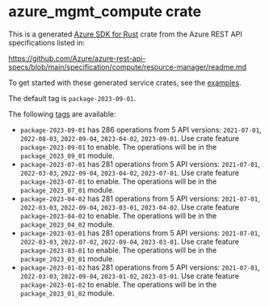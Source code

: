 # azure_mgmt_compute crate

This is a generated [Azure SDK for Rust](https://github.com/Azure/azure-sdk-for-rust) crate from the Azure REST API specifications listed in:

https://github.com/Azure/azure-rest-api-specs/blob/main/specification/compute/resource-manager/readme.md

To get started with these generated service crates, see the [examples](https://github.com/Azure/azure-sdk-for-rust/blob/main/services/README.md#examples).

The default tag is `package-2023-09-01`.

The following [tags](https://github.com/Azure/azure-sdk-for-rust/blob/main/services/tags.md) are available:

- `package-2023-09-01` has 286 operations from 5 API versions: `2021-07-01`, `2022-08-03`, `2022-09-04`, `2023-04-02`, `2023-09-01`. Use crate feature `package-2023-09-01` to enable. The operations will be in the `package_2023_09_01` module.
- `package-2023-07-01` has 281 operations from 5 API versions: `2021-07-01`, `2022-03-03`, `2022-09-04`, `2023-04-02`, `2023-07-01`. Use crate feature `package-2023-07-01` to enable. The operations will be in the `package_2023_07_01` module.
- `package-2023-04-02` has 281 operations from 5 API versions: `2021-07-01`, `2022-03-03`, `2022-09-04`, `2023-03-01`, `2023-04-02`. Use crate feature `package-2023-04-02` to enable. The operations will be in the `package_2023_04_02` module.
- `package-2023-03-01` has 281 operations from 5 API versions: `2021-07-01`, `2022-03-03`, `2022-07-02`, `2022-09-04`, `2023-03-01`. Use crate feature `package-2023-03-01` to enable. The operations will be in the `package_2023_03_01` module.
- `package-2023-01-02` has 281 operations from 5 API versions: `2021-07-01`, `2022-03-03`, `2022-09-04`, `2023-01-02`, `2023-03-01`. Use crate feature `package-2023-01-02` to enable. The operations will be in the `package_2023_01_02` module.